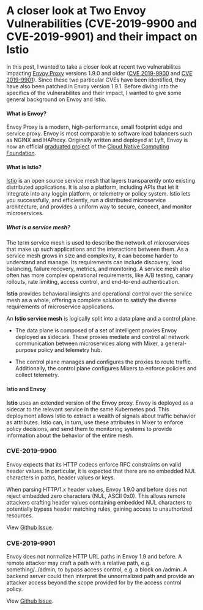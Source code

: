 # A closer look at Two Envoy Vulnerabilities (CVE-2019-9900 and CVE-2019-9901) and their impact on Istio

In this post, I wanted to take a closer look at recent two vulnerabilites impacting [Envoy Proxy](https://www.envoyproxy.io/) versions 1.9.0 and older ([CVE 2019-9900](https://cve.mitre.org/cgi-bin/cvename.cgi?name=CVE-2019-9900) and [CVE 2019-9901](https://cve.mitre.org/cgi-bin/cvename.cgi?name=CVE-2019-9901)). Since these two particular CVEs have been identified, they have also been patched in Envoy version 1.9.1. Before diving into the specifics of the vulnerabilites and their impact, I wanted to give some general background on Envoy and Istio.

#### What is Envoy?

Envoy Proxy is a modern, high-performance, small footprint edge and service proxy. Envoy is most comparable to software load balancers such as NGINX and HAProxy. Originally written and deployed at Lyft, Envoy is now an official [graduated project](https://www.cncf.io/announcement/2018/11/28/cncf-announces-envoy-graduation/) of the [Cloud Native Computing Foundation](https://www.cncf.io/). 

#### What is Istio?

[Istio](https://istio.io/) is an open source service mesh that layers transparently onto existing distributed applications. It is also a platform, including APIs that let it integrate into any loggin platform, or telemetry or policy system. Istio lets you successfully, and efficiently, run a distributed microservice architecture, and provides a uniform way to secure, coneect, and monitor microservices.

##### What is a service mesh?

The term service mesh is used to describe the network of microservices that make up such applications and the interactions between them. As a service mesh grows in size and complexity, it can become harder to understand and manage. Its requirements can include discovery, load balancing, failure recovery, metrics, and monitoring. A service mesh also often has more complex operational requirements, like A/B testing, canary rollouts, rate limiting, access control, and end-to-end authentication.

**Istio** provides behavioral insights and operational control over the service mesh as a whole, offering a complete solution to satisfy the diverse requirements of microservice applications.

An **Istio service mesh** is logically split into a data plane and a control plane.

- The data plane is composed of a set of intelligent proxies Envoy deployed as sidecars. These proxies mediate and control all network communication between microservices along with Mixer, a general-purpose policy and telemetry hub.

- The control plane manages and configures the proxies to route traffic. Additionally, the control plane configures Mixers to enforce policies and collect telemetry.

#### Istio and Envoy

**Istio** uses an extended version of the Envoy proxy. Envoy is deployed as a sidecar to the relevant service in the same Kubernetes pod. This deployment allows Istio to extract a wealth of signals about traffic behavior as attributes. Istio can, in turn, use these attributes in Mixer to enforce policy decisions, and send them to monitoring systems to provide information about the behavior of the entire mesh.

### CVE-2019-9900

Envoy expects that its HTTP codecs enforce RFC constraints on valid header values. In particular, it is expected that there are no embedded NUL characters in paths, header values or keys. 

When parsing HTTP/1.x header values, Envoy 1.9.0 and before does not reject embedded zero characters (NUL, ASCII 0x0). This allows remote attackers crafting header values containing embedded NUL characters to potentially bypass header matching rules, gaining access to unauthorized resources.

View [Github Issue](https://github.com/envoyproxy/envoy/issues/6434).

### CVE-2019-9901

Envoy does not normalize HTTP URL paths in Envoy 1.9 and before. A remote attacker may craft a path with a relative path, e.g. something/../admin, to bypass access control, e.g. a block on /admin. A backend server could then interpret the unnormalized path and provide an attacker access beyond the scope provided for by the access control policy.

View [Github Issue](https://github.com/envoyproxy/envoy/issues/6435).

